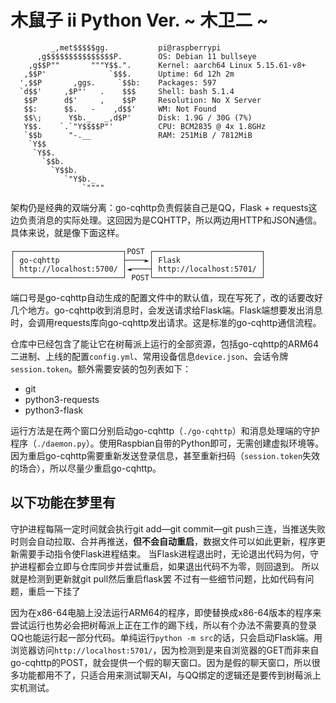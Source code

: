 # 木鼠子 ⅱ Python Ver. ~ 木卫二 ~

```
         _,met$$$$$gg.           pi@raspberrypi
      ,g$$$$$$$$$$$$$$$P.        OS: Debian 11 bullseye
    ,g$$P""       """Y$$.".      Kernel: aarch64 Linux 5.15.61-v8+
   ,$$P'              `$$$.      Uptime: 6d 12h 2m
  ',$$P       ,ggs.     `$$b:    Packages: 597
  `d$$'     ,$P"'   .    $$$     Shell: bash 5.1.4
   $$P      d$'     ,    $$P     Resolution: No X Server
   $$:      $$.   -    ,d$$'     WM: Not Found
   $$\;      Y$b._   _,d$P'      Disk: 1.9G / 30G (7%)
   Y$$.    `.`"Y$$$$P"'          CPU: BCM2835 @ 4x 1.8GHz
   `$$b      "-.__               RAM: 251MiB / 7812MiB
    `Y$$
     `Y$$.
       `$$b.
         `Y$$b.
            `"Y$b._
                `""""
```

架构仍是经典的双端分离：go-cqhttp负责假装自己是QQ，Flask + requests这边负责消息的实际处理。这回因为是CQHTTP，所以两边用HTTP和JSON通信。具体来说，就是像下面这样。

```
┌────────────────────────┐POST ┌────────────────────────┐
│ go-cqhttp              ├────►│ Flask                  │
│ http://localhost:5700/ │◄────┤ http://localhost:5701/ │
└────────────────────────┘ POST└────────────────────────┘
```

端口号是go-cqhttp自动生成的配置文件中的默认值，现在写死了，改的话要改好几个地方。go-cqhttp收到消息时，会发送请求给Flask端。Flask端想要发出消息时，会调用requests库向go-cqhttp发出请求。这是标准的go-cqhttp通信流程。

仓库中已经包含了能让它在树莓派上运行的全部资源，包括go-cqhttp的ARM64二进制、上线的配置`config.yml`、常用设备信息`device.json`、会话令牌`session.token`。额外需要安装的包列表如下：

- git
- python3-requests
- python3-flask

运行方法是在两个窗口分别启动go-cqhttp（`./go-cqhttp`）和消息处理端的守护程序（`./daemon.py`）。使用Raspbian自带的Python即可，无需创建虚拟环境等。因为重启go-cqhttp需要重新发送登录信息，甚至重新扫码（`session.token`失效的场合），所以尽量少重启go-cqhttp。

## 以下功能在梦里有

守护进程每隔一定时间就会执行git add—git commit—git push三连，当推送失败时则会自动拉取、合并再推送，**但不会自动重启**，数据文件可以如此更新，程序更新需要手动指令使Flask进程结束。
当Flask进程退出时，无论退出代码为何，守护进程都会立即与仓库同步并尝试重启，如果退出代码不为零，则回退到。
所以就是检测到更新就git pull然后重启flask罢
不过有一些细节问题，比如代码有问题，重启一下挂了

因为在x86-64电脑上没法运行ARM64的程序，即使替换成x86-64版本的程序来尝试运行也势必会把树莓派上正在工作的踢下线，所以有个办法不需要真的登录QQ也能运行起一部分代码。单纯运行`python -m src`的话，只会启动Flask端。用浏览器访问`http://localhost:5701/`，因为检测到是来自浏览器的GET而非来自go-cqhttp的POST，就会提供一个假的聊天窗口。因为是假的聊天窗口，所以很多功能都用不了，只适合用来测试聊天AI，与QQ绑定的逻辑还是要传到树莓派上实机测试。
